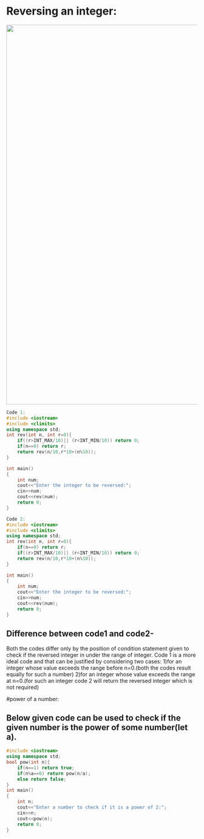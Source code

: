 # Reversing an integer:
<img src="https://user-images.githubusercontent.com/74038190/212284100-561aa473-3905-4a80-b561-0d28506553ee.gif" width="1000">

```cpp
Code 1:
#include <iostream>
#include <climits>
using namespace std;
int rev(int n, int r=0){
    if((r>INT_MAX/10)|| (r<INT_MIN/10)) return 0;
    if(n==0) return r;
    return rev(n/10,r*10+(n%10));
}

int main()
{
    int num;
    cout<<"Enter the integer to be reversed:";
    cin>>num;
    cout<<rev(num);
    return 0;
}
```

```cpp
Code 2:
#include <iostream>
#include <climits>
using namespace std;
int rev(int n, int r=0){
    if(n==0) return r;
    if((r>INT_MAX/10)|| (r<INT_MIN/10)) return 0;
    return rev(n/10,r*10+(n%10));
}

int main()
{
    int num;
    cout<<"Enter the integer to be reversed:";
    cin>>num;
    cout<<rev(num);
    return 0;
}
```
## Difference between code1 and code2-
Both the codes differ only by the position of condition statement given to check if the reversed integer in under the range of integer. Code 1 is a more ideal code and that can be justified by considering two cases:
1)for an integer whose value exceeds the range before n=0.(both the codes result equally for such a number)
2)for an integer whose value exceeds the range at n=0.(for such an integer code 2 will return the reversed integer which is not required)


#power of a number:
## Below given code can be used to check if the given number is the power of some number(let a).
```cpp
#include <iostream>
using namespace std;
bool pow(int n){
    if(n==1) return true;
    if(n%a==0) return pow(n/a);
    else return false;
}
int main()
{
    int n;
    cout<<"Enter a number to check if it is a power of 2:";
    cin>>n;
    cout<<pow(n);
    return 0;
}
```
